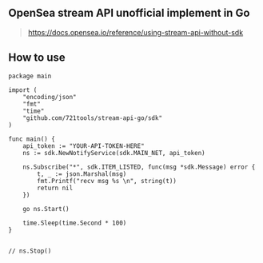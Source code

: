 ## OpenSea stream API unofficial implement in Go

> https://docs.opensea.io/reference/using-stream-api-without-sdk

## How to use

```
package main

import (
	"encoding/json"
	"fmt"
	"time"
	"github.com/721tools/stream-api-go/sdk"
)

func main() {
	api_token := "YOUR-API-TOKEN-HERE"
	ns := sdk.NewNotifyService(sdk.MAIN_NET, api_token)

	ns.Subscribe("*", sdk.ITEM_LISTED, func(msg *sdk.Message) error {
		t, _ := json.Marshal(msg)
		fmt.Printf("recv msg %s \n", string(t))
		return nil
	})

	go ns.Start()

	time.Sleep(time.Second * 100)
}


// ns.Stop()

```
